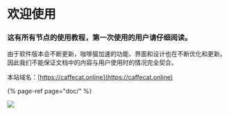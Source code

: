 # 欢迎使用

### 这有所有节点的使用教程，第一次使用的用户请仔细阅读。

由于软件版本会不断更新，咖啡猫加速的功能、界面和设计也在不断优化和更新。因此我们不能保证文档中的内容与用户使用时的情况完全契合。

本站域名：[https://caffecat.online](https://caffecat.online)

{% page-ref page="doc/" %}

![](https://s3.amazonaws.com/images.seroundtable.com/google-g-groupon-g-1441368832.gif)

